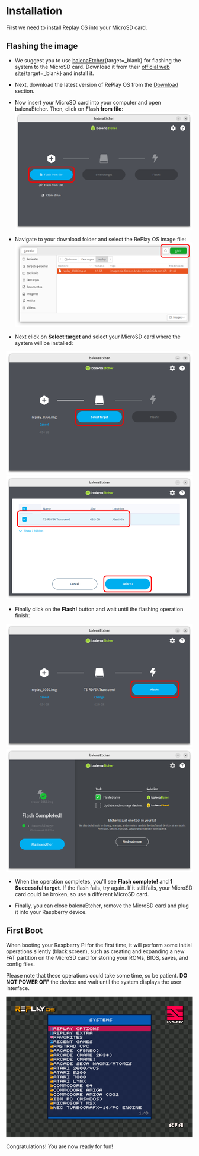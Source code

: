 # Installation

First we need to install Replay OS into your MicroSD card.

## Flashing the image

* We suggest you to use [balenaEtcher](https://www.balena.io/etcher/){target=_blank} for flashing the system to the MicroSD card.
Download it from their [official web site](https://www.balena.io/etcher/){target=_blank} and install it.

* Next, download the latest version of RePlay OS from the [Download](./download.md) section.

* Now insert your MicroSD card into your computer and open balenaEtcher. Then, click on **Flash from file**:
![Step 1](img/inst_01.png)

* Navigate to your download folder and select the RePlay OS image file:
![Step 2](img/inst_02.png)

* Next click on **Select target** and select your MicroSD card where the system will be installed:

![Step 3](img/inst_03.png)
![Step 4](img/inst_04.png)

* Finally click on the **Flash!** button and wait until the flashing operation finish:

![Step 5](img/inst_05.png)
![Step 6](img/inst_06.png)

* When the operation completes, you'll see **Flash complete!** and **1 Successful target**.
If the flash fails, try again. If it still fails, your MicroSD card could be broken, so use a different MicroSD card.

* Finally, you can close balenaEtcher, remove the MicroSD card and plug it into your Raspberry device.

## First Boot

When booting your Raspberry Pi for the first time, it will perform some initial operations silently (black screen), such as creating and expanding a new FAT partition on the MicroSD card for storing your ROMs, BIOS, saves, and config files.

Please note that these operations could take some time, so be patient. **DO NOT POWER OFF** the device and wait until the system displays the user interface.

![UI](img/fst_boot.png)

Congratulations! You are now ready for fun!